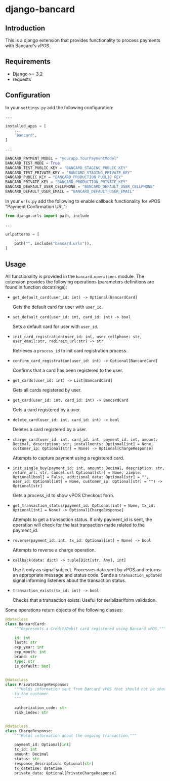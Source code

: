 # django-bancard

## Introduction

This is a django extension that provides functionality to process payments with Bancard's vPOS.

## Requirements

- Django >= 3.2
- requests

## Configuration

In your `settings.py` add the following configuration:

```python
...

installed_apps = [
    ...
    'bancard',
]

...

BANCARD_PAYMENT_MODEL = "yourapp.YourPaymentModel"
BANCARD_TEST_MODE = True
BANCARD_TEST_PUBLIC_KEY = "BANCARD_STAGING_PUBLIC_KEY"
BANCARD_TEST_PRIVATE_KEY = "BANCARD_STAGING_PRIVATE_KEY"
BANCARD_PUBLIC_KEY = "BANCARD_PRODUCTION_PUBLIC_KEY"
BANCARD_PRIVATE_KEY = "BANCARD_PRODUCTION_PRIVATE_KEY"
BANCARD_DEAFAULT_USER_CELLPHONE = "BANCARD_DEFAULT_USER_CELLPHONE"
BANCARD_DEFAULT_USER_EMAIL = "BANCARD_DEFAULT_USER_EMAIL"
```

In your `urls.py` add the following to enable callback functionality for vPOS "Payment Confirmation URL":

```python
from django.urls import path, include

...

urlpatterns = [
    ...
    path("", include("bancard.urls")),
]

```

## Usage

All functionality is provided in the `bancard.operations` module.
The extension provides the following operations (parameters definitions are found in function docstrings):

- `get_default_card(user_id: int) -> Optional[BancardCard]`

    Gets the default card for user with `user_id`.

- `set_default_card(user_id: int, card_id: int) -> bool`

    Sets a default card for user with `user_id`.

- `init_card_registration(user_id: int, user_cellphone: str, user_email:str, redirect_url:str) -> str`
  
    Retrieves a `process_id` to init card registration process.

- `confirm_card_registration(user_id: int) -> Optional[BancardCard]`

    Confirms that a card has been registered to the user.

- `get_cards(user_id: int) -> List[BancardCard]`

    Gets all cards registered by user.

- `get_card(user_id: int, card_id: int) -> BancardCard`
  
    Gets a card registered by a user.

- `delete_card(user_id: int, card_id: int) -> bool`

    Deletes a card registered by a user.

- `charge_card(user_id: int, card_id: int, payment_id: int, amount: Decimal, description: str, installments: Optional[int] = None, customer_ip: Optional[str] = None) -> Optional[ChargeResponse]`

    Attempts to capture payment using a registered card.

- `init_single_buy(payment_id: int, amount: Decimal, description: str, return_url: str, cancel:url Optional[str] = None, zimple: Optional[bool] = False, additional_data: Optional[str] = "", user_id: Optional[int] = None, customer_ip: Optional[str] = "") -> Optional[str]`
  
    Gets a process_id to show vPOS Checkout form.

- `get_transaction_status(payment_id: Optional[int] = None, tx_id: Optional[int] = None) -> Optional[ChargeResponse]`

    Attempts to get a transaction status. If only payment_id is sent, the operation will check for the last transaction made related to the payment_id.

- `reverse(payment_id: int, tx_id: Optional[int] = None) -> bool`

    Attempts to reverse a charge operation.

- `callback(data: dict) -> tuple[Dict[str, Any], int]`

    Use it only as signal subject. Processes data sent by vPOS and returns an appropriate message and status code. Sends a `transaction_updated` signal informing listeners about the transaction status.

- `transaction_exists(tx_id: int) -> bool`

    Checks that a transaction exists. Useful for serializer/form validation.

Some operations return objects of the following classes:

```python
@dataclass
class BancardCard:
    """Represents a Credit/Debit card registered using Bancard vPOS."""

    id: int
    last4: str
    exp_year: int
    exp_month: int
    brand: str
    type: str
    is_default: bool


@dataclass
class PrivateChargeResponse:
    """Holds information sent from Bancard vPOS that should not be shown
    to the customer.
    """

    authorization_code: str
    risk_index: str


@dataclass
class ChargeResponse:
    """Holds information about the ongoing transaction."""

    payment_id: Optional[int]
    tx_id: int
    amount: Decimal
    status: str
    response_description: Optional[str]
    tx_datetime: datetime
    private_data: Optional[PrivateChargeResponse]
```
